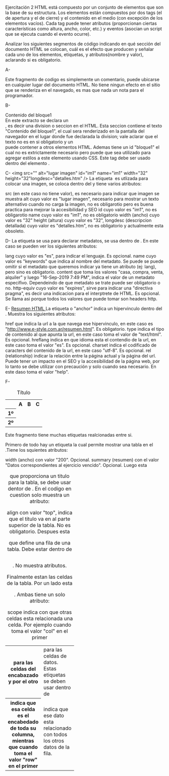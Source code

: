 Ejercitación 2
HTML está compuesto por un conjunto de elementos que son la base de su estructura. Los elementos están compuestos por dos tags (el de apertura y el de cierre) y el contenido en el medio (con excepción de los elementos vacíos). Cada tag puede tener atributos (proporcionan ciertas características como altura, ancho, color, etc.) y eventos (asocian un script que se ejecuta cuando el evento ocurre).

Analizar los siguientes segmentos de código indicando en qué sección del documento HTML se colocan, cuál es el efecto que producen y señalar cada uno de los elementos, etiquetas, y atributos(nombre y valor), aclarando si es obligatorio.


A-
<!-- Código controlado el día 12/08/2009 -->
Este fragmento de codigo es simplemente un comentario, puede ubicarse en cualquier lugar del documento HTML. No tiene ningun efecto en el sitio que se renderiza en el navegado, es mas que nada un nota para el programador.


B-
<div id="bloque1">Contenido del bloque1</div>
En este extracto se declara un <div>, es decir una division o seccion en el HTML. Esta seccion contiene el texto "Contenido del bloque1", el cual sera renderizado en la pantalla del navegador en el lugar donde fue declarada la division; vale aclarar que el texto no es en si obligatorio y un <div> puede contener a otros elementos HTML. Ademas tiene un id "bloque1" el cual no es extrictamente necesario pero puede que sea utilizado para agregar estilos a este elemento usando CSS. Este tag debe ser usado dentro del elemento <body>.


C-
<img src="" alt="lugar imagen" id="im1" name="im1" width="32" height="32"longdesc="detalles.htm" />
La etiqueta <img/> es utlizada para colocar una imagen, se coloca dentro del <body> y tiene varios atributos:

src (en este caso no tiene valor), es necesario para indicar que imagen se muestra
alt cuyo valor es "lugar imagen", necesario para mostrar un texto alternativo cuando no carga la imagen, no es obligarotio pero es buena practica para mejorar la accesibilidad y SEO
id cuyo valor es "im1", no es obligarotio
name cuyo valor es "im1", no es obligatorio
width (ancho) cuyo valor es "32"
height (altura) cuyo valor es "32",
longdesc (descripcion detallada) cuyo valor es "detalles.htm", no es obligatorio y actualmente esta obsoleto.

D-
<meta name="keywords" lang="es" content="casa, compra, venta, alquiler " />
<meta http-equiv="expires" content="16-Sep-2019 7:49 PM" />
La etiqueta <meta> se usa para declarar metadatos, se usa dentro de <head>. En este caso se pueden ver los siguientes atributos:

lang cuyo valor es "es", para indicar el lenguaje. Es opcional.
name cuyo valor es "keywords" que indica al nombre del metadato. Se puede se puede omitir si el metadato que queremos indicar ya tiene un atributo (ej: lang), pero sino es obligatorio.
content que toma los valores "casa, compra, venta, alquiler" y luego "16-Sep-2019 7:49 PM", indica el valor de un metadato especifivo. Dependeindo de que metadato se trate puede ser obligatorio o no.
http-equiv cuyo valor es "expires", sirve para indicar una "directiva pragma", es decir una indicacion para el interptrete de HTML. Es opcional. Se llama asi porque todos los valores que puede tomar son headers http.

E-
<a href="http://www.e-style.com.ar/resumen.html" type="text/html" hreflang="es" charset="utf-8" rel="help">Resumen HTML </a>
La etiqueta <a> o "anchor" indica un hipervinculo dentro del <body>. Muestra los siguientes atributos:

href que indica la url a la que navega ese hipervinculo, en este caso es "http://www.e-style.com.ar/resumen.html". Es obligatorio.
type indica el tipo de contenido al que apunta la url, en este caso toma el valor de "text/html". Es opcional.
hreflang indica en que idioma esta el contendio de la url, en este caso toma el valor "es". Es opcional.
charset indica el codificado de caracters del contenido de la url, en este caso "utf-8". Es opcional.
rel (relationship) indicar la relación entre la página actual y la página del url. Puede tener un impacto en el SEO y la accesibilidad de la página web, por lo tanto se debe utilizar con precaución y solo cuando sea necesario. En este daso toma el valor "help".

F-
<table width="200" summary="Datos correspondientes al ejercicio vencido">
    <caption align="top"> Título </caption>
    <tr>
        <th scope="col">&nbsp;</th>
        <th scope="col">A</th>
        <th scope="col">B</th>
        <th scope="col">C</th>
    </tr>
    <tr>
        <th scope="row">1º</th>
        <td>&nbsp;</td>
        <td>&nbsp;</td>
        <td>&nbsp;</td>
    </tr>
    <tr>
        <th scope="row">2º</th>
        <td>&nbsp;</td>
        <td>&nbsp;</td>
        <td>&nbsp;</td>
    </tr>
</table>
Este fragmento tiene muchas etiquetas realcionadas entre si.

Primero de todo hay un etiqueta <table> la cual permite mostrar una tabla en el <body>.Tiene los squientes atributos:

width (ancho) con valor "200". Opcional.
summary (resumen) con el valor "Datos correspondientes al ejercicio vencido". Opcional.
Luego esta <caption> que proporciona un titulo para la tabla, se debe usar dentor de <table>. En el codigo en cuestion solo muestra un atributo:

align con valor "top", indica que el titulo va en al parte superior de la tabla. No es obligatorio.
Despues esta <tr> que define una fila de una tabla. Debe estar dentro de <table>. No muestra atributos.

Finalmente estan las celdas de la tabla. Por un lado esta <th> para las celdas del encabazado y por el otro <td> para las celdas de datos. Estas etiquetas se deben usar dentro de <tr>. Ambas tiene un solo atributo:

scope indica con que otras celdas esta relacionada una celda. Por ejemplo cuando toma el valor "col" en el primer <th> indica que esa celda es el encabedado de toda su columna, mientras que cuando toma el valor "row" en el primer <td> indica que ese dato esta relacionado con todos los otros datos de la fila.